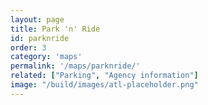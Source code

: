 ```yaml
---
layout: page
title: Park 'n' Ride
id: parknride
order: 3
category: 'maps'
permalink: '/maps/parknride/'
related: ["Parking", "Agency information"]
image: "/build/images/atl-placeholder.png"
---
```

